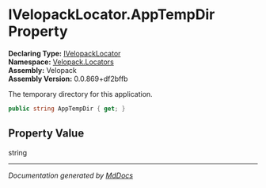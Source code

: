 ﻿<!--  
  <auto-generated>   
    The contents of this file were generated by a tool.  
    Changes to this file may be list if the file is regenerated  
  </auto-generated>   
-->

# IVelopackLocator.AppTempDir Property

**Declaring Type:** [IVelopackLocator](../index.md)  
**Namespace:** [Velopack.Locators](../../index.md)  
**Assembly:** Velopack  
**Assembly Version:** 0.0.869+df2bffb

 The temporary directory for this application. 

```csharp
public string AppTempDir { get; }
```

## Property Value

string

___

*Documentation generated by [MdDocs](https://github.com/ap0llo/mddocs)*

